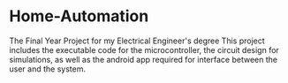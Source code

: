 # Home-Automation
The Final Year Project for my Electrical Engineer's degree
This project includes the executable code for the microcontroller, the circuit design for simulations, as well as the android app required for interface between the user and the system.

